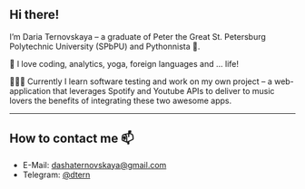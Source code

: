 ## Hi there! 
I’m Daria Ternovskaya – a graduate of Peter the Great St. Petersburg Polytechnic University (SPbPU) and Pythonnista 🐍.

👀 I love coding, analytics, yoga, foreign languages and ... life!

👩🏻‍💻 Currently I learn software testing and work on my own project – a web-application that leverages Spotify and Youtube APIs to deliver to music lovers the benefits of integrating these two awesome apps.

---
## How to contact me 📫   
- E-Mail: [dashaternovskaya@gmail.com](mailto:dashaternovskaya@gmail.com)
- Telegram: [@dtern](https://t.me/dtern)

<!---
dashaternovskaya/dashaternovskaya is a ✨ special ✨ repository because its `README.md` (this file) appears on your GitHub profile.
You can click the Preview link to take a look at your changes.
--->
